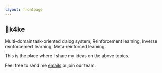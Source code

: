 ```yaml
---
layout: frontpage
---
```


## 🍰k4ke

Multi-domain task-oriented dialog system, Reinforcement learning, Inverse reinforcement learning, Meta-reinforced learning. 


This is the place where I share my ideas on the above topics. 


Feel free to send me [emails](k4ke@korea.ac.kr) or join our team. 
